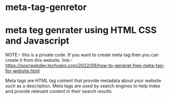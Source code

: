 # meta-tag-genretor
meta teg genrater using HTML CSS and Javascript
===================================================

NOTE:- this is a private code .If you want to create meta tag then you can create it from this website.
link:- https://poorwebdev.techvalvi.com/2022/09/how-to-generat-free-meta-tag-for-website.html

Meta tags are HTML tag content that provide metadata about your website such as a description. Meta tags are used by search engines to help index and provide relevant content in their search results.
